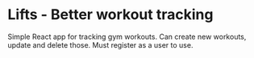 # Lifts - Better workout tracking

Simple React app for tracking gym workouts. Can create new workouts, update and delete those. Must register as a user to use.
